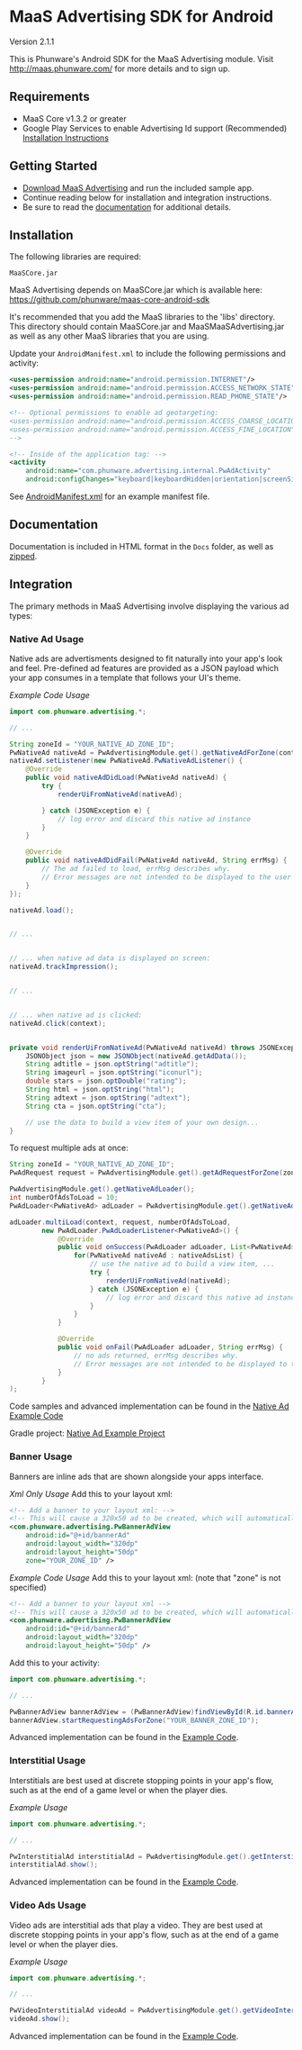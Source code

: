 MaaS Advertising SDK for Android
================

Version 2.1.1

This is Phunware's Android SDK for the MaaS Advertising module. Visit http://maas.phunware.com/ for more details and to sign up.



Requirements
------------

- MaaS Core v1.3.2 or greater
- Google Play Services to enable Advertising Id support (Recommended) [Installation Instructions](https://developer.android.com/google/play-services/id.html)


Getting Started
---------------

- [Download MaaS Advertising](https://github.com/phunware/maas-ads-android-sdk/archive/master.zip) and run the included sample app.
- Continue reading below for installation and integration instructions.
- Be sure to read the [documentation](http://phunware.github.io/maas-ads-android-sdk/) for additional details.



Installation
------------

The following libraries are required:
````
MaaSCore.jar
````

MaaS Advertising depends on MaaSCore.jar which is available here: https://github.com/phunware/maas-core-android-sdk

It's recommended that you add the MaaS libraries to the 'libs' directory. This directory should contain MaaSCore.jar
and MaaSMaaSAdvertising.jar  as well as any other MaaS libraries that you are using.

Update your `AndroidManifest.xml` to include the following permissions and activity:

````xml
<uses-permission android:name="android.permission.INTERNET"/>
<uses-permission android:name="android.permission.ACCESS_NETWORK_STATE"/>
<uses-permission android:name="android.permission.READ_PHONE_STATE"/>

<!-- Optional permissions to enable ad geotargeting:
<uses-permission android:name="android.permission.ACCESS_COARSE_LOCATION"/>
<uses-permission android:name="android.permission.ACCESS_FINE_LOCATION"/>
-->

<!-- Inside of the application tag: -->
<activity
    android:name="com.phunware.advertising.internal.PwAdActivity"
    android:configChanges="keyboard|keyboardHidden|orientation|screenSize" />

````
See [AndroidManifest.xml](https://github.com/phunware/maas-ads-android-sdk/blob/master/Sample/AndroidManifest.xml) for an example manifest file.



Documentation
------------

Documentation is included in HTML format in the `Docs` folder, as well as [zipped](https://github.com/phunware/maas-ads-android-sdk/blob/master/MaaSAdvertising-javadoc.zip?raw=true).



Integration
-----------

The primary methods in MaaS Advertising involve displaying the various ad types:


### Native Ad Usage

Native ads are advertisments designed to fit naturally into your app's look and feel.  Pre-defined ad features
are provided as a JSON payload which your app consumes in a template that follows your UI's theme.

*Example Code Usage*
````java
import com.phunware.advertising.*;

// ...

String zoneId = "YOUR_NATIVE_AD_ZONE_ID";
PwNativeAd nativeAd = PwAdvertisingModule.get().getNativeAdForZone(context, zoneId);
nativeAd.setListener(new PwNativeAd.PwNativeAdListener() {
    @Override
    public void nativeAdDidLoad(PwNativeAd nativeAd) {
        try {
            renderUiFromNativeAd(nativeAd);

        } catch (JSONException e) {
            // log error and discard this native ad instance
        }
    }

    @Override
    public void nativeAdDidFail(PwNativeAd nativeAd, String errMsg) {
        // The ad failed to load, errMsg describes why.
        // Error messages are not intended to be displayed to the user
    }
});

nativeAd.load();


// ...


// ... when native ad data is displayed on screen:
nativeAd.trackImpression();


// ...


// ... when native ad is clicked:
nativeAd.click(context);
````

````java

private void renderUiFromNativeAd(PwNativeAd nativeAd) throws JSONException {
    JSONObject json = new JSONObject(nativeAd.getAdData());
    String adtitle = json.optString("adtitle");
    String imageurl = json.optString("iconurl");
    double stars = json.optDouble("rating");
    String html = json.optString("html");
    String adtext = json.optString("adtext");
    String cta = json.optString("cta");

    // use the data to build a view item of your own design...
}
````

To request multiple ads at once:
````java
String zoneId = "YOUR_NATIVE_AD_ZONE_ID";
PwAdRequest request = PwAdvertisingModule.get().getAdRequestForZone(zoneId);

PwAdvertisingModule.get().getNativeAdLoader();
int numberOfAdsToLoad = 10;
PwAdLoader<PwNativeAd> adLoader = PwAdvertisingModule.get().getNativeAdLoader();

adLoader.multiLoad(context, request, numberOfAdsToLoad,
        new PwAdLoader.PwAdLoaderListener<PwNativeAd>() {
            @Override
            public void onSuccess(PwAdLoader adLoader, List<PwNativeAd> nativeAdsList) {
                for(PwNativeAd nativeAd : nativeAdsList) {
                    // use the native ad to build a view item, ...
                    try {
                        renderUiFromNativeAd(nativeAd);
                    } catch (JSONException e) {
                        // log error and discard this native ad instance
                    }
                }
            }

            @Override
            public void onFail(PwAdLoader adLoader, String errMsg) {
                // no ads returned, errMsg describes why.
                // Error messages are not intended to be displayed to the user
            }
        }
);
````

Code samples and advanced implementation can be found in the 
[Native Ad Example Code](https://github.com/phunware/maas-ads-android-sdk/blob/master/NativeAd-Sample/app/src/main/java/com/yourcompany/nativeadsexample/MainActivity.java)

Gradle project:
[Native Ad Example Project](https://github.com/phunware/maas-ads-android-sdk/blob/master/NativeAd-Sample/)




### Banner Usage

Banners are inline ads that are shown alongside your apps interface.

*Xml Only Usage*
Add this to your layout xml:
````xml
<!-- Add a banner to your layout xml: -->
<!-- This will cause a 320x50 ad to be created, which will automatically kick off ad rotation. -->
<com.phunware.advertising.PwBannerAdView
    android:id="@+id/bannerAd"
    android:layout_width="320dp"
    android:layout_height="50dp"
    zone="YOUR_ZONE_ID" />
````

*Example Code Usage*
Add this to your layout xml: (note that "zone" is not specified)
````xml
<!-- Add a banner to your layout xml -->
<!-- This will cause a 320x50 ad to be created, which will automatically kick off ad rotation. -->
<com.phunware.advertising.PwBannerAdView
    android:id="@+id/bannerAd"
    android:layout_width="320dp"
    android:layout_height="50dp" />
````

Add this to your activity:
````java
import com.phunware.advertising.*;

// ...

PwBannerAdView bannerAdView = (PwBannerAdView)findViewById(R.id.bannerAd);
bannerAdView.startRequestingAdsForZone("YOUR_BANNER_ZONE_ID");
````

Advanced implementation can be found in the [Example Code](https://github.com/phunware/maas-ads-android-sdk/blob/master/Sample/src/com/yourcompany/example/AdvertisingSample.java).


### Interstitial Usage

Interstitials are best used at discrete stopping points in your app's flow, such as at the end of a game level
or when the player dies.

*Example Usage*
````java
import com.phunware.advertising.*;

// ...

PwInterstitialAd interstitialAd = PwAdvertisingModule.get().getInterstitialAdForZone(this, "YOUR_INTERSTITIAL_ZONE_ID");
interstitialAd.show();
````

Advanced implementation can be found in the [Example Code](https://github.com/phunware/maas-ads-android-sdk/blob/master/Sample/src/com/com/yourcompany/example/AdvertisingSample.java).


### Video Ads Usage

Video ads are interstitial ads that play a video.  They are best used at discrete
stopping points in your app's flow, such as at the end of a game level or when the player dies.

*Example Usage*
````java
import com.phunware.advertising.*;

// ...

PwVideoInterstitialAd videoAd = PwAdvertisingModule.get().getVideoInterstitialAdForZone(this, "YOUR_VIDEO_ZONE_ID");
videoAd.show();
````
Advanced implementation can be found in the [Example Code](https://github.com/phunware/maas-ads-android-sdk/blob/master/Sample/src/com/yourcompany/example/AdvertisingSample.java).
